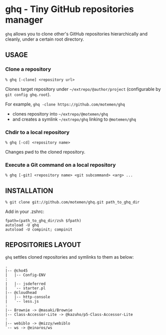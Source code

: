 # ghq - Tiny GitHub repositories manager

`ghq` allows you to clone other's GitHub repositories hierarchically and cleanly, under a certain root directory.

## USAGE

### Clone a repository

	% ghq [-clone] <repository url>

Clones target repository under `~/extrepo/@author/project` (configurable by `git config ghq.root`).

For example, `ghq -clone https://github.com/motemen/ghq`

 * clones repository into `~/extrepo/@motemen/ghq`
 * and creates a symlink `~/extrepo/ghq` linking to `@motemen/ghq`

### Chdir to a local repository

	% ghq [-cd] <repository name>

Changes pwd to the cloned repository.

### Execute a Git command on a local repository

	% ghq [-git] <repository name> <git subcommand> <arg> ...

## INSTALLATION

	% git clone git://github.com/motemen/ghq.git path_to_ghq_dir

Add in your .zshrc:

```shell
fpath=(path_to_ghq_dir/zsh $fpath)
autoload -U ghq
autoload -U compinit; compinit
```

## REPOSITORIES LAYOUT

`ghq` settles cloned repositories and symlinks to them as below:

	.
	|-- @cho45
	|   |-- Config-ENV
	:
	|   |-- jsdeferred
	|   `-- starter.pl
	|-- @cloudhead
	|   |-- http-console
	|   `-- less.js
	:
	|-- Brownie -> @masaki/Brownie
	|-- Class-Accessor-Lite -> @kazuho/p5-Class-Accessor-Lite
	:
	|-- webiblo -> @mizzy/webiblo
	`-- ws -> @einaros/ws
